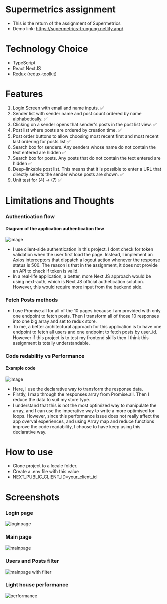 # Supermetrics assignment

- This is the return of the assignment of Supermetrics
- Demo link: https://supermetrics-trungung.netlify.app/

# Technology Choice
- TypeScript
- React NextJS
- Redux (redux-toolkit)

# Features
1. Login Screen with email and name inputs. ✅
2. Sender list with sender name and post count ordered by name alphabetically. ✅
3. Clicking on a sender opens that sender's posts in the post list view. ✅
4. Post list where posts are ordered by creation time. ✅
5. Post order buttons to allow choosing most recent first and most recent last ordering for posts list ✅
6. Search box for senders. Any senders whose name do not contain the text entered are hidden ✅
7. Search box for posts. Any posts that do not contain the text entered are hidden ✅
8. Deep-linkable post list. This means that it is possible to enter a URL that directly selects the sender whose posts are shown. ✅
9. Unit test for (4) -> (7) ✅

# Limitations and Thoughts
### Authentication flow <br />

#### Diagram of the application authentication flow 
![image](https://user-images.githubusercontent.com/23309848/151069980-a31c87d5-0c3d-44b0-9055-f128adf199ec.png) <br />

- I use client-side authentication in this project. I dont check for token validation when the user first load the page. Instead, I implement an Axios interceptors that dispatch a logout action whenever the response status is 500. The reason is that in the assignment, it does not provide an API to check if token is valid. 
- In a real-life application, a better, more Next JS approach would be using next-auth, which is Next JS official authetication solution. However, this would require more input from the backend side.

### Fetch Posts methods
- I use Promise.all for all of the 10 pages because I am provided with only one endpoint to fetch posts. Then I transform all of those 10 responses into one big array and set to redux store. 
- To me, a better architectural approach for this application is to have one endpoint to fetch all users and one endpoint to fetch posts by user_id. However if this project is to test my frontend skills then I think this assignment is totally understandable.


### Code redability vs Performance
#### Example code 
![image](https://user-images.githubusercontent.com/23309848/151071896-c3593c86-d8d0-44e8-8ef0-e677e0cd24a6.png) <br />

- Here, I use the declarative way to transform the response data. 
- Firstly, I map through the responses array from Promise.all. Then I reduce the data to suit my store type. 
- I understand that this is not the most optimized way to manipulate the array, and I can use the imperative way to write a more optimised for loops. However, since this performance issue does not really affect the app overval experiences, and using Array map and reduce functions improve the code readability, I choose to have keep using this declarative way.

# How to use
- Clone project to a locale folder.
- Create a .env file with this value
- NEXT_PUBLIC_CLIENT_ID=your_client_id

# Screenshots

### Login page
![loginpage](https://user-images.githubusercontent.com/23309848/151073370-005f17ae-f3a5-4661-a281-f9d179c7eed8.png)

### Main page
![mainpage](https://user-images.githubusercontent.com/23309848/151073416-8a8af447-7316-4936-bdcb-b239b3018969.png)

### Users and Posts filter
![mainpage with filter](https://user-images.githubusercontent.com/23309848/151073479-7e4c514c-d68b-47ed-a8b7-dbb821bbe21c.png)

### Light house performance
![performance](https://user-images.githubusercontent.com/23309848/151073512-4ef0a82f-0dac-4ae2-acab-5f859abaa860.png)
